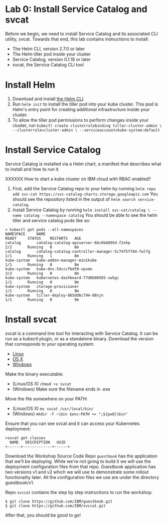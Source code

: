 # Lab 0: Install Service Catalog and svcat

Before we begin, we need to install Service Catalog and its associated CLI utility, svcat.
Towards that end, this lab contains instructions to install:

* The Helm CLI, version 2.7.0 or later
* The Helm tiller pod inside your cluster
* Service Catalog, version 0.1.18 or later
* svcat, the Service Catalog CLI tool

# Install Helm

1. Download and install [the Helm CLI](https://github.com/kubernetes/helm#install).
2. Run `helm init` to install the tiller pod into your kube cluster. This pod is Helm's entry point
for creating additional infrastructure inside your cluster.
3. To allow the tiller pod permissions to perform changes inside your cluster, run
`kubectl create clusterrolebinding tiller-cluster-admin \
    --clusterrole=cluster-admin \
    --serviceaccount=kube-system:default
`

# Install Service Catalog

Service Catalog is installed via a Helm chart, a manifest that describes what to install and how to run it.

XXXXXX How to start a kube cluster on IBM cloud with RBAC enabled?

1. First, add the Service Catalog repo to your helm by running `helm repo add svc-cat https://svc-catalog-charts.storage.googleapis.com`
You should see the repository listed in the output of `helm search service-catalog`.
2. Install Service Catalog by running 
`helm install svc-cat/catalog \
    --name catalog --namespace catalog`
You should be able to see the helm tiller and service catalog pods like so:
```
> kubectl get pods --all-namespaces
NAMESPACE     NAME                                                  READY     STATUS    RESTARTS   AGE
catalog       catalog-catalog-apiserver-6bc6bb895d-f2xhp            2/2       Running   0          8m
catalog       catalog-catalog-controller-manager-5c7475f7d4-fwlfg   1/1       Running   1          8m
kube-system   kube-addon-manager-minikube                           1/1       Running   0          8m
kube-system   kube-dns-54cccfbdf8-vpvmn                             3/3       Running   0          8m
kube-system   kubernetes-dashboard-77d8b98585-sw5gc                 1/1       Running   0          8m
kube-system   storage-provisioner                                   1/1       Running   0          8m
kube-system   tiller-deploy-865dd6c794-88njn                        1/1       Running   0          9m
```

# Install svcat

svcat is a command line tool for interacting with Service Catalog. It can be run as a kubectl plugin, or as a standalone binary.
Download the version that corresponds to your operating system:

* [Linux](https://download.svcat.sh/cli/latest/linux/amd64/svcat)
* [OS X](https://download.svcat.sh/cli/latest/darwin/amd64/svcat)
* [Windows](https://download.svcat.sh/cli/latest/windows/amd64/svcat.exe)

Make the binary executable:

* (Linux/OS X) `chmod +x svcat`
* (Windows) Make sure the filename ends in .exe

Move the file somewhere on your PATH:

* (Linux/OS X) `mv svcat /usr/local/bin/`
* (Windows) `mkdir -f ~\bin
$env:PATH += ";${pwd}\bin"`

Ensure that you can see svcat and it can access your Kubernetes deployment:
```
>svcat get classes
  NAME   DESCRIPTION   UUID  
+------+-------------+------+
```

Download the Workshop Source Code
Repo `guestbook` has the application that we'll be deploying. 
While we're not going to build it we will use the deployment configuration files from that repo. 
Guestbook application has two versions v1 and v2 which we will use to demonstrate some rollout 
functionality later. All the configuration files we use are under the directory guestbook/v1.

Repo `svccat` contains the step by step instructions to run the workshop.

```console
$ git clone https://github.com/IBM/guestbook.git
$ git clone https://github.com/IBM/svccat.git
```

After that, you should be good to go!
